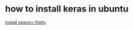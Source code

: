 # how to install keras in ubuntu

[install opencv fitstly](https://www.pyimagesearch.com/2018/09/19/pip-install-opencv/)
